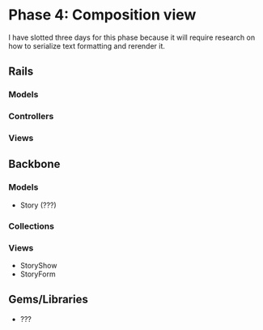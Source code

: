 # Phase 4: Composition view
I have slotted three days for this phase because it will require research on
how to serialize text formatting and rerender it.

## Rails
### Models

### Controllers

### Views

## Backbone
### Models
* Story (???)

### Collections

### Views
* StoryShow
* StoryForm

## Gems/Libraries
* ???
